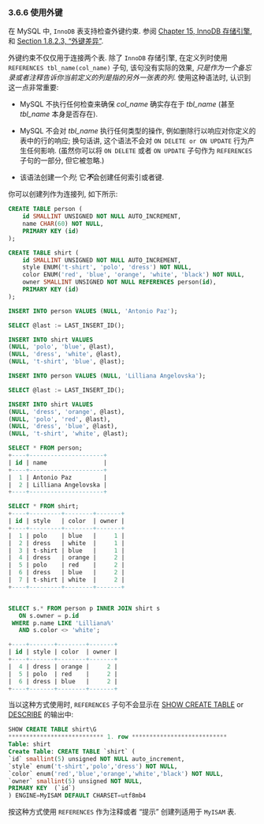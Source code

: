 ### 3.6.6 使用外键

在 MySQL 中, `InnoDB` 表支持检查外键约束. 参阅 [Chapter 15, InnoDB 存储引擎](https://dev.mysql.com/doc/refman/8.0/en/innodb-storage-engine.html), 和 [Section 1.8.2.3, “外键差异”](https://dev.mysql.com/doc/refman/8.0/en/ansi-diff-foreign-keys.html).

外键约束不仅仅用于连接两个表. 除了 `InnoDB` 存储引擎, 在定义列时使用 `REFERENCES tbl_name(col_name)` 子句, 该句没有实际的效果, *只是作为一个备忘录或者注释告诉你当前定义的列是指的另外一张表的列*. 使用这种语法时, 认识到这一点非常重要:

- MySQL 不执行任何检查来确保 *col_name* 确实存在于 *tbl_name* (甚至 *tbl_name* 本身是否存在).

- MySQL 不会对 *tbl_name* 执行任何类型的操作, 例如删除行以响应对你定义的表中的行的响应; 换句话讲, 这个语法不会对 `ON DELETE or ON UPDATE` 行为产生任何影响. (虽然你可以将 `ON DELETE` 或者 `ON UPDATE` 子句作为 `REFERENCES` 子句的一部分, 但它被忽略.)

- 该语法创建一个*列*; 它***不***会创建任何索引或者键.

你可以创建列作为连接列, 如下所示:

```sql
CREATE TABLE person (
    id SMALLINT UNSIGNED NOT NULL AUTO_INCREMENT,
    name CHAR(60) NOT NULL,
    PRIMARY KEY (id)
);

CREATE TABLE shirt (
    id SMALLINT UNSIGNED NOT NULL AUTO_INCREMENT,
    style ENUM('t-shirt', 'polo', 'dress') NOT NULL,
    color ENUM('red', 'blue', 'orange', 'white', 'black') NOT NULL,
    owner SMALLINT UNSIGNED NOT NULL REFERENCES person(id),
    PRIMARY KEY (id)
);

INSERT INTO person VALUES (NULL, 'Antonio Paz');

SELECT @last := LAST_INSERT_ID();

INSERT INTO shirt VALUES
(NULL, 'polo', 'blue', @last),
(NULL, 'dress', 'white', @last),
(NULL, 't-shirt', 'blue', @last);

INSERT INTO person VALUES (NULL, 'Lilliana Angelovska');

SELECT @last := LAST_INSERT_ID();

INSERT INTO shirt VALUES
(NULL, 'dress', 'orange', @last),
(NULL, 'polo', 'red', @last),
(NULL, 'dress', 'blue', @last),
(NULL, 't-shirt', 'white', @last);

SELECT * FROM person;
+----+---------------------+
| id | name                |
+----+---------------------+
|  1 | Antonio Paz         |
|  2 | Lilliana Angelovska |
+----+---------------------+

SELECT * FROM shirt;
+----+---------+--------+-------+
| id | style   | color  | owner |
+----+---------+--------+-------+
|  1 | polo    | blue   |     1 |
|  2 | dress   | white  |     1 |
|  3 | t-shirt | blue   |     1 |
|  4 | dress   | orange |     2 |
|  5 | polo    | red    |     2 |
|  6 | dress   | blue   |     2 |
|  7 | t-shirt | white  |     2 |
+----+---------+--------+-------+


SELECT s.* FROM person p INNER JOIN shirt s
   ON s.owner = p.id
 WHERE p.name LIKE 'Lilliana%'
   AND s.color <> 'white';

+----+-------+--------+-------+
| id | style | color  | owner |
+----+-------+--------+-------+
|  4 | dress | orange |     2 |
|  5 | polo  | red    |     2 |
|  6 | dress | blue   |     2 |
+----+-------+--------+-------+
```

当以这种方式使用时, `REFERENCES` 子句不会显示在 [SHOW CREATE TABLE](https://dev.mysql.com/doc/refman/8.0/en/show-create-table.html) or [DESCRIBE](https://dev.mysql.com/doc/refman/8.0/en/describe.html) 的输出中:

```sql
SHOW CREATE TABLE shirt\G
*************************** 1. row ***************************
Table: shirt
Create Table: CREATE TABLE `shirt` (
`id` smallint(5) unsigned NOT NULL auto_increment,
`style` enum('t-shirt','polo','dress') NOT NULL,
`color` enum('red','blue','orange','white','black') NOT NULL,
`owner` smallint(5) unsigned NOT NULL,
PRIMARY KEY  (`id`)
) ENGINE=MyISAM DEFAULT CHARSET=utf8mb4
```

按这种方式使用 `REFERENCES` 作为注释或者 “提示” 创建列适用于 `MyISAM` 表.

